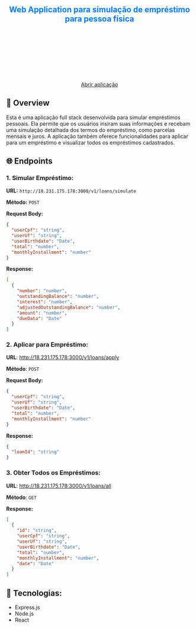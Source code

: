 
<h2 align="center" style="color:007BFF;">
	Web Application para simulação de empréstimo para pessoa física
</h2>

<p align="center">
	<img src="./screenshot/log_in_page.png" alt="" />
	<img src="./screenshot/sign_up_page.png" alt="" />
</p>

<p align="center">
	<img src="./screenshot/loan_simulate.png" alt="" />
	<img src="./screenshot/installments.png" alt="" />
</p>

<p align="center">
	<img src="./screenshot/loans.png" alt="" />
</p>

<p align="center">
	<img src="./screenshot/log_in_mobile.png" alt="" />
	<img src="./screenshot/sign_up_mobile.png" alt="" />
</p>

<p align="center">
	<img src="./screenshot/loan_simulate.png" alt="" />
	<img src="./screenshot/installments_mobile.png" alt="" />
	<img src="./screenshot/loans_mobile.png" alt="" />
</p>

<p align="center">
	<a href="http://18.231.175.178:5174/">Abrir aplicação</a>
</p>


## 📌 Overview
Esta é uma aplicação full stack desenvolvida para simular empréstimos pessoais. Ela permite que os usuários insiram suas informações e recebam uma simulação detalhada dos termos do empréstimo, como parcelas mensais e juros. A aplicação também oferece funcionalidades para aplicar para um empréstimo e visualizar todos os empréstimos cadastrados.

## 🌐 Endpoints

### 1. Simular Empréstimo:

**URL:** `http://18.231.175.178:3000/v1/loans/simulate`

**Método:** `POST`

**Request Body:**

```json
{
  "userCpf": "string",
  "userUf": "string",
  "userBirthdate": "Date",
  "total": "number",
  "monthlyInstallment": "number"
}
```
**Response:**
```json
[
  {
    "number": "number",
    "outstandingBalance": "number",
    "interest": "number",
    "adjustedOutstandingBalance": "number",
    "amount": "number",
    "dueData": "Date"
  }
]
```

### 2. Aplicar para Empréstimo:
**URL**: http://18.231.175.178:3000/v1/loans/apply

**Método**: `POST`

**Request Body:**
```json
{
  "userCpf": "string",
  "userUf": "string",
  "userBirthdate": "Date",
  "total": "number",
  "monthlyInstallment": "number"
}
```

**Response:**
```json
{
  "loanId": "string"
}
```

### 3. Obter Todos os Empréstimos:
**URL**: http://18.231.175.178:3000/v1/loans/all

**Método**: `GET`

**Response:**
```json
[
  {
    "id": "string",
    "userCpf": "string",
    "userUf": "string",
    "userBirthdate": "Date",
    "total": "number",
    "monthlyInstallment": "number",
    "date": "Date"
  }
]
```

## 🔧 Tecnologias:
- Express.js
- Node.js
- React
